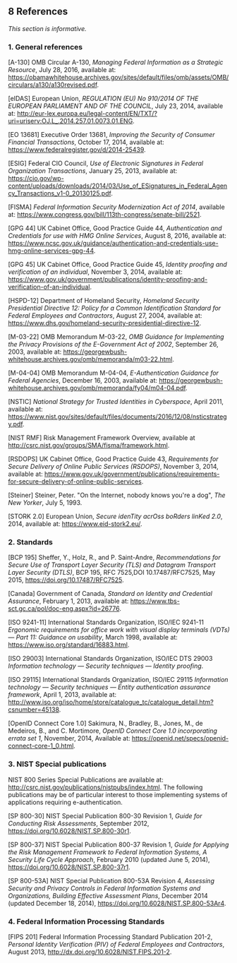 <div class="breaker"></div>
<a name="references"></a>

## 8 References

*This section is informative.*

### 1. General references

<a name="A-130"></a>[A-130] OMB Circular A-130, *Managing Federal Information as a Strategic Resource*, July 28, 2016, available at: <https://obamawhitehouse.archives.gov/sites/default/files/omb/assets/OMB/circulars/a130/a130revised.pdf>.

<a name="eIDAS"></a>[eIDAS] European Union, *REGULATION (EU) No 910/2014 OF THE EUROPEAN PARLIAMENT AND OF THE COUNCIL*, July 23,  2014, available at: <http://eur-lex.europa.eu/legal-content/EN/TXT/?uri=uriserv:OJ.L_.2014.257.01.0073.01.ENG>.

<a name="EO13681"></a>[EO 13681] Executive Order 13681, *Improving the Security of Consumer Financial Transactions*, October 17, 2014, available at: <https://www.federalregister.gov/d/2014-25439>.

<a name="ESIG"></a>[ESIG] Federal CIO Council, *Use of Electronic Signatures in Federal Organization Transactions*, January 25, 2013,
available at: <https://cio.gov/wp-content/uploads/downloads/2014/03/Use_of_ESignatures_in_Federal_Agency_Transactions_v1-0_20130125.pdf>.

<a name="FISMA"></a>[FISMA] *Federal Information Security Modernization Act of 2014*, available at: <https://www.congress.gov/bill/113th-congress/senate-bill/2521>.

<a name="GPG44"></a>[GPG 44] UK Cabinet Office, Good Practice Guide 44, *Authentication and Credentials for use with HMG Online Services*, August 8, 2016, available at: <https://www.ncsc.gov.uk/guidance/authentication-and-credentials-use-hmg-online-services-gpg-44>.

<a name="GPG45"></a>[GPG 45] UK Cabinet Office, Good Practice Guide 45, *Identity proofing and verification of an individual*, November 3, 2014, available at: <https://www.gov.uk/government/publications/identity-proofing-and-verification-of-an-individual>.

<a name="HSPD-12"></a>[HSPD-12] Department of Homeland Security, *Homeland Security Presidential Directive 12: Policy for a Common Identification Standard for Federal Employees and Contractors*, August 27, 2004, available at: <https://www.dhs.gov/homeland-security-presidential-directive-12>.

<a name="M-03-22"></a>[M-03-22] OMB Memorandum M-03-22, *OMB Guidance for Implementing the Privacy Provisions of the E-Government Act of 2002*, September 26, 2003, available at: <https://georgewbush-whitehouse.archives.gov/omb/memoranda/m03-22.html>.

<a name="M-04-04"></a>[M-04-04] OMB Memorandum M-04-04, *E-Authentication Guidance for Federal Agencies*, December 16, 2003, available at: <https://georgewbush-whitehouse.archives.gov/omb/memoranda/fy04/m04-04.pdf>.

<a name="theNSTIC"></a>[NSTIC] *National Strategy for Trusted Identities in Cyberspace*, April 2011, available at: <https://www.nist.gov/sites/default/files/documents/2016/12/08/nsticstrategy.pdf>.

<a name="NIST-RMF"></a>[NIST RMF] Risk Management Framework Overview, available at <http://csrc.nist.gov/groups/SMA/fisma/framework.html>.

<a name="RSDOPS"></a>[RSDOPS] UK Cabinet Office, Good Practice Guide 43, *Requirements for Secure Delivery of Online Public Services (RSDOPS)*, November 3, 2014, available at: <https://www.gov.uk/government/publications/requirements-for-secure-delivery-of-online-public-services>.

<a name="steiner"></a>[Steiner] Steiner, Peter. "On the Internet, nobody knows you're a dog", *The New Yorker*, July 5, 1993.

<a name="STORK2.0"></a>[STORK 2.0] European Union, *Secure idenTity acrOss boRders linKed 2.0*, 2014, available at: <https://www.eid-stork2.eu/>.

### 2. Standards

<a name="bcp195"></a>[BCP 195] Sheffer, Y., Holz, R., and P. Saint-Andre, *Recommendations for Secure Use of Transport Layer Security (TLS) and Datagram Transport Layer Security (DTLS)*, BCP 195, RFC 7525,DOI 10.17487/RFC7525, May 2015, <https://doi.org/10.17487/RFC7525>.

<a name="Canada"></a>[Canada] Government of Canada, *Standard on Identity and Credential Assurance*, February 1, 2013, available at: <https://www.tbs-sct.gc.ca/pol/doc-eng.aspx?id=26776>.

<a name="ISO9241"></a>[ISO 9241-11] International Standards Organization, ISO/IEC 9241-11 *Ergonomic requirements for office work with visual display terminals (VDTs) — Part 11: Guidance on usability*, March 1998, available at: <https://www.iso.org/standard/16883.html>.

<a name="ISO29003"></a>[ISO 29003] International Standards Organization, ISO/IEC DTS 29003 *Information technology — Security techniques — Identity proofing*.

<a name="ISO29115"></a>[ISO 29115] International Standards Organization, ISO/IEC 29115 *Information technology — Security techniques — Entity authentication assurance framework*, April 1, 2013, available at: <http://www.iso.org/iso/home/store/catalogue_tc/catalogue_detail.htm?csnumber=45138>.

<a name="OpenIDConnectCore"></a>[OpenID Connect Core 1.0] Sakimura, N., Bradley, B., Jones, M., de Medeiros, B., and C. Mortimore, *OpenID Connect Core 1.0 incorporating errata set 1*, November, 2014,  Available at: <https://openid.net/specs/openid-connect-core-1_0.html>.

### 3. NIST Special publications
NIST 800 Series Special Publications are available at: <http://csrc.nist.gov/publications/nistpubs/index.html>. The following publications may be of particular interest to those implementing systems of applications requiring e-authentication.

<a name="SP800-30"></a>[SP 800-30] NIST Special Publication 800-30 Revision 1, *Guide for Conducting Risk Assessments*, September 2012, <https://doi.org/10.6028/NIST.SP.800-30r1>.

<a name="SP800-37"></a>[SP 800-37] NIST Special Publication 800-37 Revision 1, *Guide for Applying the Risk Management Framework to Federal Information Systems, A Security Life Cycle Approach*, February 2010 (updated June 5, 2014), <https://doi.org/10.6028/NIST.SP.800-37r1>.

<a name="SP800-53A"></a>[SP 800-53A] NIST Special Publication 800-53A Revision 4, *Assessing Security and Privacy Controls in Federal Information Systems and Organizations, Building Effective Assessment Plans*, December 2014 (updated December 18, 2014), <https://doi.org/10.6028/NIST.SP.800-53Ar4>.


### 4. Federal Information Processing Standards
<a name="FIPS201"></a>[FIPS 201] Federal Information Processing Standard Publication 201-2, *Personal Identity Verification (PIV) of Federal Employees and Contractors*, August 2013,  <http://dx.doi.org/10.6028/NIST.FIPS.201-2>.
